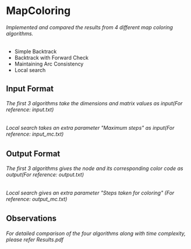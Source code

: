 # MapColoring
###### Implemented and compared the results from 4 different map coloring algorithms.
* Simple Backtrack
* Backtrack with Forward Check
* Maintaining Arc Consistency
* Local search

## Input Format
###### The first 3 algorithms take the dimensions and matrix values as input(For reference: input.txt)
###### Local search takes an extra parameter "Maximum steps" as input(For reference: input_mc.txt)

## Output Format
###### The first 3 algorithms gives the node and its corresponding color code as output(For reference: output.txt)
###### Local search gives an extra parameter "Steps taken for coloring" (For reference: output_mc.txt)

## Observations
###### For detailed comparison of the four algorithms along with time complexity, please refer Results.pdf
